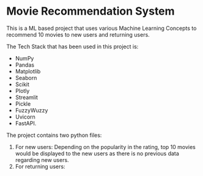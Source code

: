 # Movie Recommendation System

This is a ML based project that uses various Machine Learning Concepts to recommend 10 movies to new users and returning users.

The Tech Stack that has been used in this project is:
- NumPy
- Pandas 
- Matplotlib
- Seaborn
- Scikit
- Plotly
- Streamlit
- Pickle
- FuzzyWuzzy
- Uvicorn
- FastAPI.


The project contains two python files:
1. For new users:
   Depending on the popularity in the rating, top 10 movies would be displayed to the new users as there is no previous data regarding new users.
2. For returning users:
   
